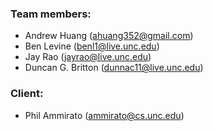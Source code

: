 ### Team members:
* Andrew Huang (ahuang352@gmail.com)
* Ben Levine (benl1@live.unc.edu)
* Jay Rao (jayrao@live.unc.edu)
* Duncan G. Britton (dunnac11@live.unc.edu)
### Client:
* Phil Ammirato (ammirato@cs.unc.edu)
